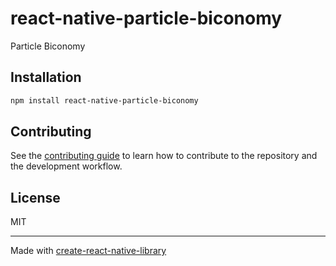 # react-native-particle-biconomy

Particle Biconomy 

## Installation

```sh
npm install react-native-particle-biconomy
```

## Contributing

See the [contributing guide](CONTRIBUTING.md) to learn how to contribute to the repository and the development workflow.

## License

MIT

---

Made with [create-react-native-library](https://github.com/callstack/react-native-builder-bob)
